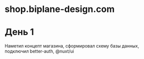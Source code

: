 # shop.biplane-design.com

# День 1

Наметил концепт магазина, сформировал схему базы данных, подключил better-auth, @nuxt/ui

